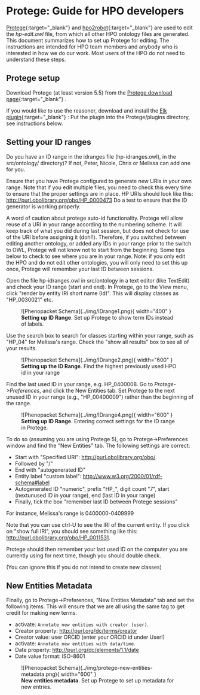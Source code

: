 # Protege: Guide for HPO developers

[Protege](https://protege.stanford.edu/){:target="_blank"}  and [hpo2robot](https://github.com/monarch-initiative/hpo2robot){:target="_blank"}  are used to edit the *hp-edit.owl* file, from which all other HPO ontology files are generated. This document summarizes how to set up Protege for editing. The instructions are intended for HPO team members and anybody who is interested in how we do our work. Most users of the HPO do not need to understand these steps.

## Protege setup

Download Protege (at least version 5.5) from the [Protege download page](https://protege.stanford.edu/software.php#desktop-protege){:target="_blank"} .

If you would like to use the reasoner, download and install the [Elk plugin](https://github.com/liveontologies/elk-reasoner/wiki/GettingElk){:target="_blank"} : Put the plugin into the Protege/plugins directory, see instructions below.

## Setting your ID ranges

Do you have an ID range in the idranges file (hp-idranges.owl), in the src/ontology/ directory)? If not, Peter, Nicole, Chris or Melissa can add one for you.

Ensure that you have Protege configured to generate new URIs in your own range. Note that if you edit multiple files, you need to check this every time to ensure that the proper settings are in place. HP URIs should look like this: http://purl.obolibrary.org/obo/HP_0000473 Do a test to ensure that the ID generator is working properly.

A word of caution about protege auto-id functionality. Protege will allow reuse of a URI in your range according to the numbering scheme. It will keep track of what you did during last session, but does not check for use of the URI before assigning it (doh!!). Therefore, if you switched between editing another ontology, or added any IDs in your range prior to the switch to OWL, Protege will not know not to start from the beginning. Some tips below to check to see where you are in your range. Note: if you only edit the HPO and do not edit other ontologies, you will only need to set this up once, Protege will remember your last ID between sessions.

Open the file hp-idranges.owl in src/ontology in a text editor (like TextEdit) and check your ID range (start and end).
In Protege, go to the View menu, click "render by entity IRI short name (Id)". This will display classes as "HP_0030021" etc.

<figure markdown>
![Phenopacket Schema](../img/IDrange1.png){ width="400" }
<figcaption><b>Setting up ID Range</b>.
Set up Protege to show term IDs instead of labels.
</figcaption>
</figure>

Use the search box to search for classes starting within your range, such as "HP_04" for Melissa's range. Check the "show all results" box to see all of your results.

<figure markdown>
![Phenopacket Schema](../img/IDrange2.png){ width="600" }
<figcaption><b>Setting up the ID Range</b>.
Find the highest previously used HPO id in your range 
</figcaption>
</figure>


Find the last used ID in your range, e.g. HP_0400008.
Go to *Protege->Preferences*, and click the New Entities tab. Set Protege to the next unused ID in your range (e.g., "HP_00400009") rather than the beginning of the range.

<figure markdown>
![Phenopacket Schema](../img/IDrange4.png){ width="600" }
<figcaption><b>Setting up ID Range</b>.
Entering correct settings for the ID range in Protege.
</figcaption>
</figure>

To do so (assuming you are using Protege 5), go to Protege->Preferences window and find the "New Entities" tab. The following settings are correct:

- Start with "Specified URI": http://purl.obolibrary.org/obo/
- Followed by "/"
- End with "autogenerated ID"
- Entity label "custom label": http://www.w3.org/2000/01/rdf-schema#label
- Autogenerated ID "numeric", prefix "HP_", digit count "7", start (nextunused ID in your range), end (last ID in your range)
- Finally, tick the box "remember last ID between Protege sessions"

For instance, Melissa's range is 0400000-0409999

Note that you can use ctrl-U to see the IRI of the current entity. If you click on "show full IRI", you should see something like this: http://purl.obolibrary.org/obo/HP_0011531.

Protege should then remember your last used ID on the computer you are currently using for next time, though you should double check.

(You can ignore this if you do not intend to create new classes)

## New Entities Metadata

Finally, go to Protege->Preferences, “New Entities Metadata” tab and set the following items. This will ensure that we are all using the same tag to get credit for making new terms.

- activate: ``Annotate new entities with creator (user)``. 
- Creator property: http://purl.org/dc/terms/creator
- Creator value: user ORCID (enter your ORCID id under User!)
- activate: ``Annotate new entities with data/time``.
- Date property: http://purl.org/dc/elements/1.1/date
- Date value format: ISO-8601

<figure markdown>
![Phenopacket Schema](../img/protege-new-entities-metadata.png){ width="600" }
<figcaption><b>New entities metadata</b>.
Set up Protege to set up metadata for new entries.
</figcaption>
</figure>
